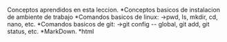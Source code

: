 Conceptos aprendidos en esta leccion.
*Conceptos basicos de instalacion de ambiente de trabajo
*Comandos basicos de linux:
   ->pwd, ls, mkdir, cd, nano, etc.
*Comandos basicos de git:
   ->git config -- global, git add, git status, etc.
*MarkDown.
*html
